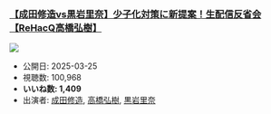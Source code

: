 ### [【成田修造vs黒岩里奈】少子化対策に新提案！生配信反省会【ReHacQ高橋弘樹】](https://www.youtube.com/watch?v=x4M3P8CFsY0)
[![](https://img.youtube.com/vi/x4M3P8CFsY0/sddefault.jpg)](https://www.youtube.com/watch?v=x4M3P8CFsY0)
-   公開日: 2025-03-25
-   視聴数: 100,968
-   **いいね数: 1,409**
-   出演者: [成田修造](/rehacq_fan/people/成田修造 "wikilink"), [高橋弘樹](/rehacq_fan/people/高橋弘樹 "wikilink"), [黒岩里奈](/rehacq_fan/people/黒岩里奈 "wikilink")
